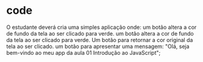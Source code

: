 # code
O estudante deverá cria uma simples aplicação onde: 
um botão altera a cor de fundo da tela ao ser clicado para verde.
um botão altera a cor de fundo da tela ao ser clicado para verde.
Um botão para retornar a cor original da tela ao ser clicado.
um botão para apresentar uma mensagem: "Olá, seja bem-vindo ao meu app da aula 01 Introdução ao JavaScript";
